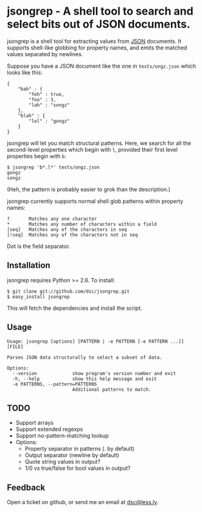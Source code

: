 # jsongrep - A shell tool to search and select bits out of JSON documents.

jsongrep is a shell tool for extracting values from [JSON](http://json.org) documents. It supports shell-like globbing for property names, and emits the matched values separated by newlines.

Suppose you have a JSON document like the one in `tests/ongz.json` which looks like this:

    {
        "bah" : {
            "feh" : true,
            "foo" : 3,
            "lah" : "songz"
        },
        "blah" : {
            "lol" : "gongz"
        }
    }

jsongrep will let you match structural patterns. Here, we search for all the second-level properties which begin with `l`, provided their first level properties begin with `b`:

    $ jsongrep 'b*.l*' tests/ongz.json
    gongz
    songz

(Heh, the pattern is probably easier to grok than the description.)

jsongrep currently supports normal shell glob patterns within property names:

    ?       Matches any one character
    *       Matches any number of characters within a field
    [seq]   Matches any of the characters in seq
    [!seq]  Matches any of the characters not in seq

Dot is the field separator.


## Installation

jsongrep requires Python >= 2.6. To install:

    $ git clone git://github.com/dsc/jsongrep.git
    $ easy_install jsongrep

This will fetch the dependencies and install the script.


## Usage

    Usage: jsongrep [options] [PATTERN | -e PATTERN [-e PATTERN ...]] [FILE]

    Parses JSON data structurally to select a subset of data.

    Options:
      --version             show program's version number and exit
      -h, --help            show this help message and exit
      -e PATTERNS, --pattern=PATTERNS
                            Additional patterns to match.


## TODO

 * Support arrays
 * Support extended regexps
 * Support no-pattern-matching lookup
 * Options:
    * Property separator in patterns (. by default)
    * Output separator (newline by default)
    * Quote string values in output?
    * 1/0 vs true/false for bool values in output?


## Feedback

Open a ticket on github, or send me an email at [dsc@less.ly](mailto:dsc@less.ly).

